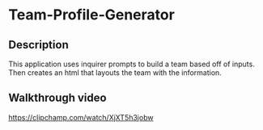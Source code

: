 # Team-Profile-Generator

## Description
This application uses inquirer prompts to build a team based off of inputs. Then creates an html that layouts the team with the information.

## Walkthrough video
https://clipchamp.com/watch/XjXT5h3jobw